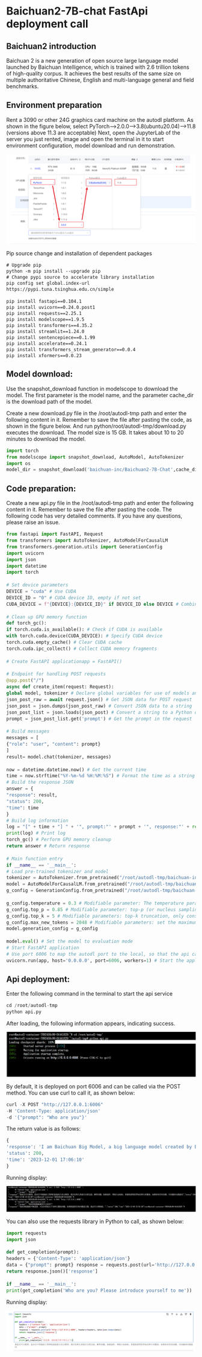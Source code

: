 # Baichuan2-7B-chat FastApi deployment call

## Baichuan2 introduction

Baichuan 2 is a new generation of open source large language model launched by Baichuan Intelligence, which is trained with 2.6 trillion tokens of high-quality corpus. It achieves the best results of the same size on multiple authoritative Chinese, English and multi-language general and field benchmarks.

## Environment preparation

Rent a 3090 or other 24G graphics card machine on the autodl platform. As shown in the figure below, select PyTorch-->2.0.0-->3.8(ubuntu20.04)-->11.8 (versions above 11.3 are acceptable) Next, open the JupyterLab of the server you just rented, image and open the terminal in it to start environment configuration, model download and run demonstration.

![Alt ​​text](images/image1.png)

Pip source change and installation of dependent packages

```shell
# Upgrade pip
python -m pip install --upgrade pip
# Change pypi source to accelerate library installation
pip config set global.index-url https://pypi.tuna.tsinghua.edu.cn/simple

pip install fastapi==0.104.1
pip install uvicorn==0.24.0.post1
pip install requests==2.25.1
pip install modelscope==1.9.5
pip install transformers==4.35.2
pip install streamlit==1.24.0
pip install sentencepiece==0.1.99
pip install accelerate==0.24.1
pip install transformers_stream_generator==0.0.4
pip install xformers==0.0.23 
```

## Model download:

Use the snapshot_download function in modelscope to download the model. The first parameter is the model name, and the parameter cache_dir is the download path of the model.

Create a new download.py file in the /root/autodl-tmp path and enter the following content in it. Remember to save the file after pasting the code, as shown in the figure below. And run python/root/autodl-tmp/download.py executes the download. The model size is 15 GB. It takes about 10 to 20 minutes to download the model.

```Python
import torch
from modelscope import snapshot_download, AutoModel, AutoTokenizer
import os
model_dir = snapshot_download('baichuan-inc/Baichuan2-7B-Chat',cache_dir='/root/autodl-tmp', revision='v1.0.4')
```

## Code preparation:

Create a new api.py file in the /root/autodl-tmp path and enter the following content in it. Remember to save the file after pasting the code. The following code has very detailed comments. If you have any questions, please raise an issue.

```Python
from fastapi import FastAPI, Request
from transformers import AutoTokenizer, AutoModelForCausalLM
from transformers.generation.utils import GenerationConfig
import uvicorn
import json
import datetime
import torch

# Set device parameters
DEVICE = "cuda" # Use CUDA
DEVICE_ID = "0" # CUDA device ID, empty if not set
CUDA_DEVICE = f"{DEVICE}:{DEVICE_ID}" if DEVICE_ID else DEVICE # Combine CUDA device information

# Clean up GPU memory function
def torch_gc():
if torch.cuda.is_available(): # Check if CUDA is available
with torch.cuda.device(CUDA_DEVICE): # Specify CUDA device
torch.cuda.empty_cache() # Clear CUDA cache
torch.cuda.ipc_collect() # Collect CUDA memory fragments

# Create FastAPI applicationapp = FastAPI()

# Endpoint for handling POST requests
@app.post("/")
async def create_item(request: Request):
global model, tokenizer # Declare global variables for use of models and tokenizers inside functions
json_post_raw = await request.json() # Get JSON data for POST request
json_post = json.dumps(json_post_raw) # Convert JSON data to a string
json_post_list = json.loads(json_post) # Convert a string to a Python object
prompt = json_post_list.get('prompt') # Get the prompt in the request

# Build messages
messages = [
{"role": "user", "content": prompt}
]
result= model.chat(tokenizer, messages)

now = datetime.datetime.now() # Get the current time
time = now.strftime("%Y-%m-%d %H:%M:%S") # Format the time as a string
# Build the response JSON
answer = {
"response": result,
"status": 200,
"time": time
}
# Build log information
log = "[" + time + "] " + '", prompt:"' + prompt + '", response:"' + repr(result) + '"'
print(log) # Print log
torch_gc() # Perform GPU memory cleanup
return answer # Return response

# Main function entry
if __name__ == '__main__':
# Load pre-trained tokenizer and model
tokenizer = AutoTokenizer.from_pretrained("/root/autodl-tmp/baichuan-inc/Baichuan2-7B-Chat", trust_remote_code=True)
model = AutoModelForCausalLM.from_pretrained("/root/autodl-tmp/baichuan-inc/Baichuan2-7B-Chat", trust_remote_code=True).to(torch.bfloat16).cuda()
g_config = GenerationConfig.from_pretrained("/root/autodl-tmp/baichuan-inc/Baichuan2-7B-Chat")

g_config.temperature = 0.3 # Modifiable parameter: The temperature parameter controls the randomness of the generated text. Lower values ​​make the output more deterministic and consistent.
g_config.top_p = 0.85 # Modifiable parameter: top-p (or nucleus sampling) truncation, only considering the highest probability vocabulary with cumulative probability reaching this value.
g_config.top_k = 5 # Modifiable parameters: top-k truncation, only consider the k words with the highest probability.
g_config.max_new_tokens = 2048 # Modifiable parameters: set the maximum length of generated text (in tokens).
model.generation_config = g_config

model.eval() # Set the model to evaluation mode
# Start FastAPI application
# Use port 6006 to map the autodl port to the local, so that the api can be used locally
uvicorn.run(app, host='0.0.0.0', port=6006, workers=1) # Start the application on the specified port and host
```

## Api deployment:

Enter the following command in the terminal to start the api service

```Python
cd /root/autodl-tmp
python api.py
```

After loading, the following information appears, indicating success.

![Alt ​​text](images/image2.png)

By default, it is deployed on port 6006 and can be called via the POST method. You can use curl to call it, as shown below:

```Python
curl -X POST "http://127.0.0.1:6006" 
-H 'Content-Type: application/json' 
-d '{"prompt": "Who are you"}'
```

The return value is as follows:

```Python
{
'response': 'I am Baichuan Big Model, a big language model created by Baichuan Intelligent engineers', 
'status': 200, 
'time': '2023-12-01 17:06:10'
}
```

Running display:

![Alt ​​text](images/image3.png)

You can also use the requests library in Python to call, as shown below:

```Python
import requests
import json

def get_completion(prompt):
headers = {'Content-Type': 'application/json'}
data = {"prompt": prompt} response = requests.post(url='http://127.0.0.1:6006', headers=headers, data=json.dumps(data))
return response.json()['response']

if __name__ == '__main__':
print(get_completion('Who are you? Please introduce yourself to me'))
```

Running display:

![Alt ​​text](images/image4.png)